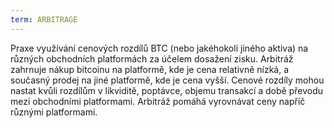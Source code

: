 ```yaml
---
term: ARBITRAGE
---
```


Praxe využívání cenových rozdílů BTC (nebo jakéhokoli jiného aktiva) na různých obchodních platformách za účelem dosažení zisku. Arbitráž zahrnuje nákup bitcoinu na platformě, kde je cena relativně nízká, a současný prodej na jiné platformě, kde je cena vyšší. Cenové rozdíly mohou nastat kvůli rozdílům v likviditě, poptávce, objemu transakcí a době převodu mezi obchodními platformami. Arbitráž pomáhá vyrovnávat ceny napříč různými platformami.